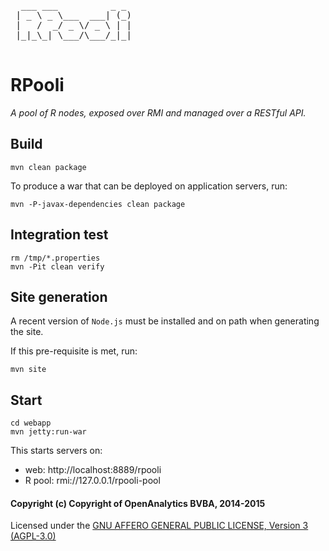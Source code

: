 <pre>
  ___ ___          _ _ 
 | _ \ _ \___  ___| (_)
 |   /  _/ _ \/ _ \ | |
 |_|_\_| \___/\___/_|_|

</pre>

# RPooli
_A pool of R nodes, exposed over RMI and managed over a RESTful API._


## Build

    mvn clean package

To produce a war that can be deployed on application servers, run:

    mvn -P-javax-dependencies clean package


## Integration test

    rm /tmp/*.properties
    mvn -Pit clean verify


## Site generation

A recent version of `Node.js` must be installed and on path when generating the site.

If this pre-requisite is met, run:

    mvn site


## Start

    cd webapp
    mvn jetty:run-war

This starts servers on:

- web: http://localhost:8889/rpooli
- R pool: rmi://127.0.0.1/rpooli-pool


#### Copyright (c) Copyright of OpenAnalytics BVBA, 2014-2015

Licensed under the [GNU AFFERO GENERAL PUBLIC LICENSE, Version 3 (AGPL-3.0)](http://opensource.org/licenses/AGPL-3.0)
